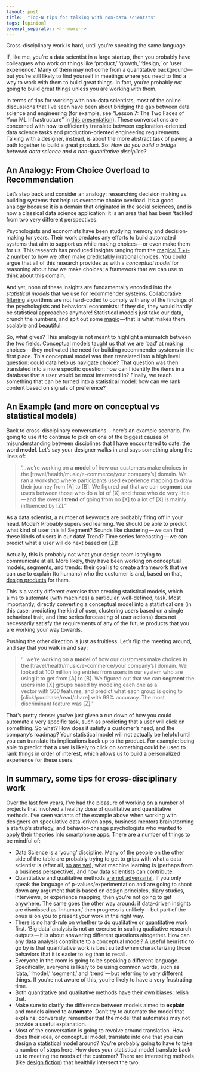 ```yaml
---
layout: post
title:  "Top-N tips for talking with non-data scientsts"
tags: [opinion]
excerpt_separator: <!--more-->
---
```


Cross-disciplinary work is hard, until you’re speaking the same language.
<!--more-->

If, like me, you’re a data scientist in a large startup, then you probably have colleagues who work on things like ‘product,’ ‘growth,’ ‘design,’ or ‘user experience.’ Many of them may not come from a quantitative background — but you’re still likely to find yourself in meetings where you need to find a way to work with them to build great things. In fact, you’re probably _not_ going to build great things unless you are working with them.

In terms of tips for working with non-data scientists, most of the online discussions that I’ve seen have been about bridging the gap between data science and engineering (for example, see “Lesson 7: The Two Faces of Your ML Infrastructure” in [this presentation](http://www.slideshare.net/xamat/10-more-lessons-learned-from-building-machine-learning-systems/31-7ThetwofacesofyourMLinfrastructure)). These conversations are concerned with how to efficiently translate between exploration-oriented data science tasks and production-oriented engineering requirements. Talking with a designer, instead, is about the more abstract task of paving a path together to build a great product. So: _How do you build a bridge between data science and a non-quantitative discipline?_

## An Analogy: From Choice Overload to Recommendation

Let’s step back and consider an analogy: researching decision making vs. building systems that help us overcome choice overload. It’s a good analogy because it is a domain that originated in the social sciences, and is now a classical data science application: it is an area that has been ‘tackled’ from two very different perspectives.

Psychologists and economists have been studying memory and decision-making for years. Their work predates any efforts to build automated systems that aim to support us while making choices — or even make them for us. This research has produced insights ranging from the [magical 7 +/- 2 number](https://en.wikipedia.org/wiki/The_Magical_Number_Seven,_Plus_or_Minus_Two) to [how we often make predictably irrational choices](https://en.wikipedia.org/wiki/Predictably_Irrational). You could argue that all of this research provides us with a _conceptual model_ for reasoning about how we make choices; a framework that we can use to think about this domain.

And yet, none of these insights are fundamentally encoded into the _statistical models_ that we use for recommender systems. [Collaborative filtering](https://en.wikipedia.org/wiki/Collaborative_filtering) algorithms are not hard-coded to comply with any of the findings of the psychologists and behavioral economists: if they did, they would hardly be statistical approaches anymore! Statistical models just take our data, crunch the numbers, and spit out some [magic](http://qz.com/571007/the-magic-that-makes-spotifys-discover-weekly-playlists-so-damn-good/) — that is what makes them scalable and beautiful.

So, what gives? This analogy is not meant to highlight a mismatch between the two fields. Conceptual models taught us that we are ‘bad’ at making choices — they motivated the need for building recommender systems in the first place. This conceptual model was then translated into a high level question: could data help us navigate choice? That question was then translated into a more specific question: how can I identify the items in a database that a user would be most interested in? Finally, we reach something that can be turned into a statistical model: how can we rank content based on signals of preference?

## An Example (and more on conceptual vs statistical models)

Back to cross-disciplinary conversations — here’s an example scenario. I’m going to use it to continue to pick on one of the biggest causes of misunderstanding between disciplines that I have encountered to date: the word **model**. Let’s say your designer walks in and says something along the lines of:

> ‘…we’re working on a **model** of how our customers make choices in the [travel/health/music/e-commerce/your company’s] domain. We ran a workshop where participants used experience mapping to draw their journey from [A] to [B]. We figured out that we can **segment** our users between those who do a lot of [X] and those who do very little — and the overall **trend** of going from no [X] to a lot of [X] is mainly influenced by [Z].’

As a data scientist, a number of keywords are probably firing off in your head. Model? Probably supervised learning. We should be able to predict what kind of user this is! Segment? Sounds like clustering — we can find these kinds of users in our data! Trend? Time series forecasting — we can predict what a user will do next based on [Z]!

Actually, this is probably not what your design team is trying to communicate at all. More likely, they have been working on conceptual models, segments, and trends: their goal is to create a framework that we can use to explain (to humans) who the customer is and, based on that, [design products](https://medium.com/design-fictions/the-life-and-death-of-data-products-8a63d5970484#.184fnge9g) for them.

This is a vastly different exercise than creating statistical models, which aims to automate (with machines) a particular, well-defined, task. Most importantly, directly converting a conceptual model into a statistical one (in this case: predicting the kind of user, clustering users based on a single behavioral trait, and time series forecasting of user actions) does not necessarily satisfy the requirements of any of the future products that you are working your way towards.

Pushing the other direction is just as fruitless. Let’s flip the meeting around, and say that you walk in and say:

> ‘…we’re working on a **model** of how our customers make choices in the [travel/health/music/e-commerce/your company’s] domain. We looked at 100 million log entries from users in our system who are using it to get from [A] to [B]. We figured out that we can **segment** the users into [X] groups based by modeling each one as a vector with 500 features, and predict what each group is going to [click/purchase/read/share] with 99% accuracy. The most discriminant feature was [Z].’

That’s pretty dense: you’ve just given a run down of how you could automate a very specific task, such as predicting that a user will click on something. So what? How does it satisfy a customer’s need, and the company’s roadmap? Your statistical model will not actually be helpful until you can translate its implications back up to the product. For example: being able to predict that a user is likely to click on something could be used to rank things in order of interest, which allows us to build a personalized experience for these users.

## In summary, some tips for cross-disciplinary work

Over the last few years, I’ve had the pleasure of working on a number of projects that involved a healthy dose of qualitative and quantitative methods. I’ve seen variants of the example above when working with designers on speculative data-driven apps, business mentors brainstorming a startup’s strategy, and behavior-change psychologists who wanted to apply their theories into smartphone apps. There are a number of things to be mindful of:

- Data Science is a ‘young’ discipline. Many of the people on the other side of the table are probably trying to get to grips with what a data scientist is (after all, [so are we](https://www.quora.com/What-is-data-science)), what machine learning is (perhaps from a [business perspective](https://medium.com/@dbreunig/the-business-implications-of-machine-learning-11480b99184d#.g4bt6zut3)), and how data scientists can contribute.
- Quantitative and qualitative methods [are not adversarial](https://medium.com/@joulee/metrics-versus-experience-a9347d6b80b#.8cw3getwd). If you only speak the language of p-values/experimentation and are going to shoot down any argument that is based on design principles, diary studies, interviews, or experience mapping, then you’re not going to get anywhere. The same goes the other way around: if data-driven insights are dismissed as ‘inhuman,’ then progress is unlikely — but part of the onus is on you to present your work in the right way.
- There is no hard-rule on whether to do qualitative or quantitative work first. ‘Big data’ analysis is not an exercise in scaling qualitative research outputs — it is about answering different questions altogether. How can any data analysis contribute to a conceptual model? A useful heuristic to go by is that quantitative work is best suited when characterizing those behaviors that it is easier to log than to recall.
- Everyone in the room is going to be speaking a different language. Specifically, everyone is likely to be using common words, such as ‘data,’ ‘model,’ ‘segment,’ and ‘trend’ — but referring to very different things. If you’re not aware of this, you’re likely to have a very frustrating time.
- Both quantitative and qualitative methods have their own biases: relish that.
- Make sure to clarify the difference between models aimed to **explain** and models aimed to **automate**. Don’t try to automate the model that explains; conversely, remember that the model that automates may not provide a useful explanation.
- Most of the conversation is going to revolve around translation. How does their idea, or conceptual model, translate into one that you can design a statistical model around? You’re probably going to have to take a number of steps here. How does your statistical model translate back up to meeting the needs of the customer? There are interesting methods (like [design fiction](https://medium.com/design-fictions/creating-fictional-data-services-and-their-implications-4e821e7b20b2#.gisarr4f2)) that healthily intersect the two.